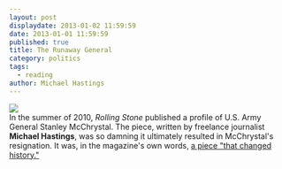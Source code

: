 ```yaml
---
layout: post
displaydate: 2013-01-02 11:59:59
date: 2013-01-01 11:59:59
published: true
title: The Runaway General
category: politics
tags: 
  - reading
author: Michael Hastings
---
```


![](http://upload.wikimedia.org/wikipedia/commons/0/0c/StanleyMcChrystal.jpg)<br>
In the summer of 2010, _Rolling Stone_ published a profile of U.S. Army General Stanley McChrystal. The piece, written by freelance journalist **Michael Hastings**, was so damning it ultimately resulted in McChrystal's resignation. It was, in the magazine's own words, <a href="https://stellar.mit.edu/S/course/21W/fa13/21W.737/courseMaterial/topics/topic8/readings/The_Runaway_General/The_Runaway_General.pdf">a piece "that changed history."</a>